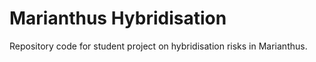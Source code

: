 # Marianthus Hybridisation
Repository code for student project on hybridisation risks in Marianthus.
